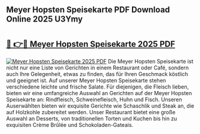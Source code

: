 ## Meyer Hopsten Speisekarte PDF Download Online 2025 U3Ymy

# <h2><a href="http://gc8ucmr.nevu.top/?p=Meyer+Hopsten+Speisekarte">🔗 👉🔴 Meyer Hopsten Speisekarte 2025 PDF</a></h2>

[![Meyer Hopsten Speisekarte 2025 PDF](https://i.imgur.com/dBaPXMq.png)](http://gc8ucmr.nevu.top/?p=Meyer+Hopsten+Speisekarte)
Die Meyer Hopsten Speisekarte ist nicht nur eine Liste von Gerichten in einem Restaurant oder Café, sondern auch Ihre Gelegenheit, etwas zu finden, das für Ihren Geschmack köstlich und geeignet ist. Auf unserer Meyer Hopsten Speisekarte stehen verschiedene leichte und frische Salate. Für diejenigen, die Fleisch lieben, bieten wir eine umfangreiche Auswahl an Gerichten auf der Meyer Hopsten Speisekarte an: Rindfleisch, Schweinefleisch, Huhn und Fisch. Unseren Auserwählten bieten wir exquisite Gerichte wie Schaschlik und Steak an, die auf Holzkohle zubereitet werden. Unser Restaurant bietet eine große Auswahl an Desserts, von traditionellen Torten und Kuchen bis hin zu exquisiten Crème Brûlée und Schokoladen-Gateais.
